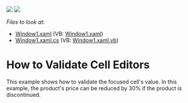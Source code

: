 <!-- default badges list -->
[![](https://img.shields.io/badge/Open_in_DevExpress_Support_Center-FF7200?style=flat-square&logo=DevExpress&logoColor=white)](https://supportcenter.devexpress.com/ticket/details/E1592)
[![](https://img.shields.io/badge/📖_How_to_use_DevExpress_Examples-e9f6fc?style=flat-square)](https://docs.devexpress.com/GeneralInformation/403183)
<!-- default badges end -->
<!-- default file list -->
*Files to look at*:

* [Window1.xaml](./CS/DXGrid_ValidatingEditors/Window1.xaml) (VB: [Window1.xaml](./VB/DXGrid_ValidatingEditors/Window1.xaml))
* [Window1.xaml.cs](./CS/DXGrid_ValidatingEditors/Window1.xaml.cs) (VB: [Window1.xaml.vb](./VB/DXGrid_ValidatingEditors/Window1.xaml.vb))
<!-- default file list end -->
# How to Validate Cell Editors


<p>This example shows how to validate the focused cell's value. In this example, the product's price can be reduced by 30% if the product is discontinued.</p>

<br/>


